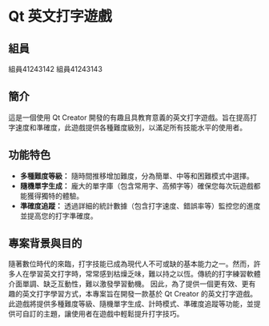 # Qt 英文打字遊戲
## 組員
組員41243142
組員41243143
## 簡介
這是一個使用 Qt Creator 開發的有趣且具教育意義的英文打字遊戲。旨在提高打字速度和準確度，此遊戲提供各種難度級別，以滿足所有技能水平的使用者。

## 功能特色

*   **多種難度等級：** 隨時間推移增加難度，分為簡單、中等和困難模式中選擇。
*   **隨機單字生成：** 龐大的單字庫（包含常用字、高頻字等）確保您每次玩遊戲都能獲得獨特的體驗。
*   **準確度追蹤：** 透過詳細的統計數據（包含打字速度、錯誤率等）監控您的進度並提高您的打字準確度。

## 專案背景與目的
隨著數位時代的來臨，打字技能已成為現代人不可或缺的基本能力之一。然而，許多人在學習英文打字時，常常感到枯燥乏味，難以持之以恆。傳統的打字練習軟體介面單調、缺乏互動性，難以激發學習動機。
因此，為了提供一個更有效、更有趣的英文打字學習方式，本專案旨在開發一款基於 Qt Creator 的英文打字遊戲。 此遊戲將提供多種難度等級、隨機單字生成、計時模式、準確度追蹤等功能，並提供可自訂的主題，讓使用者在遊戲中輕鬆提升打字技巧。

